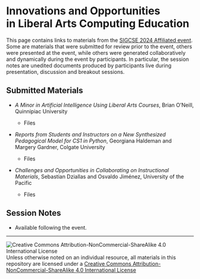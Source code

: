 # Innovations and Opportunities<br>in Liberal Arts Computing Education

This page contains links to materials from the [SIGCSE 2024 Affiliated event](https://computing-in-the-liberal-arts.github.io/SIGCSE2024-Affiliated-Event/).  Some are materials that were submitted for review prior to the event, others were presented at the event, while others were generated collaboratively and dynamically during the event by participants.  In particular, the session notes are unedited documents produced by participants live during presentation, discussion and breakout sessions.

## Submitted Materials

  * *A Minor in Artificial Intelligence Using Liberal Arts Courses*, Brian O’Neill, Quinnipiac University
    * Files

  * *Reports from Students and Instructors on a New Synthesized Pedagogical Model for CS1 in Python*, Georgiana Haldeman and Margery Gardner, Colgate University
    * Files

  * *Challenges and Opportunities in Collaborating on Instructional Materials*, Sebastian Dziallas and Osvaldo Jiménez, University of the Pacific
    * Files



## Session Notes

  * Available following the event.


___
![Creative Commons Attribution-NonCommercial-ShareAlike 4.0 International License](https://i.creativecommons.org/l/by-nc-sa/4.0/88x31.png "Creative Commons Attribution-NonCommercial-ShareAlike 4.0 International License") Unless otherwise noted on an individual resource, all materials in this repository are licensed under a [Creative Commons Attribution-NonCommercial-ShareAlike 4.0 International License](http://creativecommons.org/licenses/by-nc-sa/4.0/)
